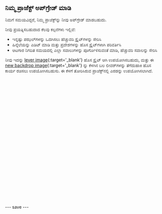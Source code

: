 ## ನಿಮ್ಮ ಪ್ರಾಜೆಕ್ಟ್‌ ಅಪ್‌ಗ್ರೇಡ್‌ ಮಾಡಿ

ನಿಮಗೆ ಸಮಯವಿದ್ದರೆ, ನಿಮ್ಮ ಪ್ರಾಜೆಕ್ಟ್‌ನ್ನು ನೀವು ಅಪ್‌ಗ್ರೇಡ್ ಮಾಡಬಹುದು.

ನೀವು ಪ್ರಯತ್ನಿಸಬಹುದಾದ ಕೆಲವು ಕಲ್ಪನೆಗಳು ಇಲ್ಲಿವೆ:
- ಇನ್ನಷ್ಟು ಪಝಲ್‌ಗಳನ್ನು ಒದಗಿಸಲು ಹೆಚ್ಚುವರಿ ಸ್ಪ್ರೈಟ್‌ಗಳನ್ನು ಸೇರಿಸಿ
- ಹಿನ್ನೆಲೆಯನ್ನು ಎಡಿಟ್‌ ಮಾಡಿ ಮತ್ತು ಪ್ರದೇಶಗಳನ್ನು ಹೊಸ ಸ್ಪ್ರೈಟ್‌ಗಳಾಗಿ ಪರಿವರ್ತಿಸಿ
- ಆಟಗಾರ ನಿಗದಿತ ಸಮಯದಲ್ಲಿ ಎಲ್ಲಾ ಸವಾಲುಗಳನ್ನು ಪೂರ್ಗೊಳಿಸುವಂತೆ ಮಾಡಿ, ಹೆಚ್ಚುವರಿ ಸವಾಲನ್ನು ಸೇರಿಸಿ

ನೀವು ಇದನ್ನು [lever image](images/lever.png){:target='_blank'} ಹೊಸ ಸ್ಪ್ರೈಟ್‌ ಆಗಿ ಉಪಯೋಗಿಸಬಹುದು, ಮತ್ತು ಈ [new backdrop image](images/upgrade-backdrop.png){:target='_blank'} ನ್ನು ಕೆಳಗಿನ ಬಲ ಲೀವರ್‌ಗಳನ್ನು ತೆಗೆದುಹಾಕಿ ಹೊಸ ಕಾರ್ಯ ರಚಿಸಲು ಉಪಯೋಗಿಸಬಹುಸು. ಈ ಕೆಳಗೆ ತೋರಿಸಿರುವ ಪ್ರಾಜೆಕ್ಟ್‌ನಲ್ಲಿ ಎರಡನ್ನು ಉಪಯೋಗಿಸಲಾಗಿದೆ.
<div class="scratch-preview" style="margin-left: 15px;">
  <iframe allowtransparency="true" width="485" height="402" src="" frameborder="0"></iframe>
</div>

--- save ---

